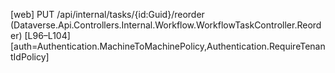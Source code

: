 [web] PUT /api/internal/tasks/{id:Guid}/reorder  (Dataverse.Api.Controllers.Internal.Workflow.WorkflowTaskController.Reorder)  [L96–L104] [auth=Authentication.MachineToMachinePolicy,Authentication.RequireTenantIdPolicy]

